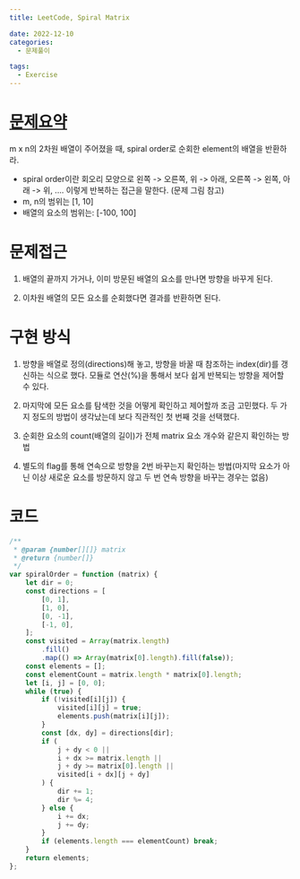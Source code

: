 ```yaml
---
title: LeetCode, Spiral Matrix

date: 2022-12-10
categories:
  - 문제풀이

tags:
  - Exercise
---
```


# [문제요약](https://leetcode.com/problems/spiral-matrix/)

m x n의 2차원 배열이 주어졌을 때, spiral order로 순회한 element의 배열을 반환하라.

- spiral order이란 회오리 모양으로 왼쪽 -> 오른쪽, 위 -> 아래, 오른쪽 -> 왼쪽, 아래 -> 위, .... 이렇게 반복하는 접근을 말한다. (문제 그림 참고)
- m, n의 범위는 [1, 10]
- 배열의 요소의 범위는: [-100, 100]

# 문제접근

1. 배열의 끝까지 가거나, 이미 방문된 배열의 요소를 만나면 방향을 바꾸게 된다.

2. 이차원 배열의 모든 요소를 순회했다면 결과를 반환하면 된다.

# 구현 방식

1. 방향을 배열로 정의(directions)해 놓고, 방향을 바꿀 때 참조하는 index(dir)를 갱신하는 식으로 했다. 모듈로 연산(%)을 통해서 보다 쉽게 반복되는 방향을 제어할 수 있다.

2. 마지막에 모든 요소를 탐색한 것을 어떻게 확인하고 제어할까 조금 고민했다. 두 가지 정도의 방법이 생각났는데 보다 직관적인 첫 번째 것을 선택했다.

1. 순회한 요소의 count(배열의 길이)가 전체 matrix 요소 개수와 같은지 확인하는 방법
2. 별도의 flag를 통해 연속으로 방향을 2번 바꾸는지 확인하는 방법(마지막 요소가 아닌 이상 새로운 요소를 방문하지 않고 두 번 연속 방향을 바꾸는 경우는 없음)

# 코드

```javascript
/**
 * @param {number[][]} matrix
 * @return {number[]}
 */
var spiralOrder = function (matrix) {
	let dir = 0;
	const directions = [
		[0, 1],
		[1, 0],
		[0, -1],
		[-1, 0],
	];
	const visited = Array(matrix.length)
		.fill()
		.map(() => Array(matrix[0].length).fill(false));
	const elements = [];
	const elementCount = matrix.length * matrix[0].length;
	let [i, j] = [0, 0];
	while (true) {
		if (!visited[i][j]) {
			visited[i][j] = true;
			elements.push(matrix[i][j]);
		}
		const [dx, dy] = directions[dir];
		if (
			j + dy < 0 ||
			i + dx >= matrix.length ||
			j + dy >= matrix[0].length ||
			visited[i + dx][j + dy]
		) {
			dir += 1;
			dir %= 4;
		} else {
			i += dx;
			j += dy;
		}
		if (elements.length === elementCount) break;
	}
	return elements;
};
```
